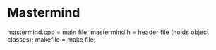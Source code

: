# Mastermind

mastermind.cpp = main file;
mastermind.h = header file (holds object classes);
makefile = make file;
